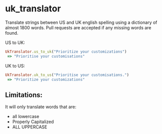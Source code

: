 uk_translator
=============

Translate strings between US and UK english spelling using a dictionary of almost 1800 words. Pull requests are accepted if any missing words are found.

US to UK:

```ruby
UkTranslator.us_to_uk("Prioritize your customizations")
 => "Prioritise your customisations"
```

UK to US:

```ruby
UkTranslator.uk_to_us("Prioritise your customisations.")
 => "Prioritize your customizations"
```

Limitations:
------------
It will only translate words that are:

 * all lowercase
 * Properly Capitalized
 * ALL UPPERCASE